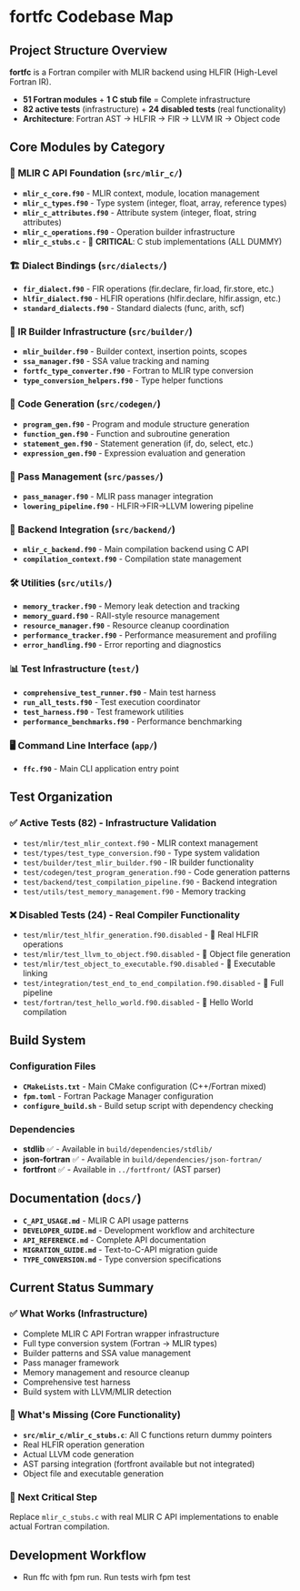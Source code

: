 # fortfc Codebase Map

## Project Structure Overview

**fortfc** is a Fortran compiler with MLIR backend using HLFIR (High-Level Fortran IR).
- **51 Fortran modules** + **1 C stub file** = Complete infrastructure
- **82 active tests** (infrastructure) + **24 disabled tests** (real functionality)
- **Architecture**: Fortran AST → HLFIR → FIR → LLVM IR → Object code

## Core Modules by Category

### 🔧 MLIR C API Foundation (`src/mlir_c/`)
- **`mlir_c_core.f90`** - MLIR context, module, location management
- **`mlir_c_types.f90`** - Type system (integer, float, array, reference types)
- **`mlir_c_attributes.f90`** - Attribute system (integer, float, string attributes)
- **`mlir_c_operations.f90`** - Operation builder infrastructure
- **`mlir_c_stubs.c`** - 🔴 **CRITICAL**: C stub implementations (ALL DUMMY)

### 🏗️ Dialect Bindings (`src/dialects/`)
- **`fir_dialect.f90`** - FIR operations (fir.declare, fir.load, fir.store, etc.)
- **`hlfir_dialect.f90`** - HLFIR operations (hlfir.declare, hlfir.assign, etc.)
- **`standard_dialects.f90`** - Standard dialects (func, arith, scf)

### 🎯 IR Builder Infrastructure (`src/builder/`)
- **`mlir_builder.f90`** - Builder context, insertion points, scopes
- **`ssa_manager.f90`** - SSA value tracking and naming
- **`fortfc_type_converter.f90`** - Fortran to MLIR type conversion
- **`type_conversion_helpers.f90`** - Type helper functions

### 📝 Code Generation (`src/codegen/`)
- **`program_gen.f90`** - Program and module structure generation
- **`function_gen.f90`** - Function and subroutine generation
- **`statement_gen.f90`** - Statement generation (if, do, select, etc.)
- **`expression_gen.f90`** - Expression evaluation and generation

### 🔄 Pass Management (`src/passes/`)
- **`pass_manager.f90`** - MLIR pass manager integration
- **`lowering_pipeline.f90`** - HLFIR→FIR→LLVM lowering pipeline

### 💾 Backend Integration (`src/backend/`)
- **`mlir_c_backend.f90`** - Main compilation backend using C API
- **`compilation_context.f90`** - Compilation state management

### 🛠️ Utilities (`src/utils/`)
- **`memory_tracker.f90`** - Memory leak detection and tracking
- **`memory_guard.f90`** - RAII-style resource management
- **`resource_manager.f90`** - Resource cleanup coordination
- **`performance_tracker.f90`** - Performance measurement and profiling
- **`error_handling.f90`** - Error reporting and diagnostics

### 📊 Test Infrastructure (`test/`)
- **`comprehensive_test_runner.f90`** - Main test harness
- **`run_all_tests.f90`** - Test execution coordinator
- **`test_harness.f90`** - Test framework utilities
- **`performance_benchmarks.f90`** - Performance benchmarking

### 🖥️ Command Line Interface (`app/`)
- **`ffc.f90`** - Main CLI application entry point

## Test Organization

### ✅ Active Tests (82) - Infrastructure Validation
- `test/mlir/test_mlir_context.f90` - MLIR context management
- `test/types/test_type_conversion.f90` - Type system validation
- `test/builder/test_mlir_builder.f90` - IR builder functionality
- `test/codegen/test_program_generation.f90` - Code generation patterns
- `test/backend/test_compilation_pipeline.f90` - Backend integration
- `test/utils/test_memory_management.f90` - Memory tracking

### ❌ Disabled Tests (24) - Real Compiler Functionality
- `test/mlir/test_hlfir_generation.f90.disabled` - 🔴 Real HLFIR operations
- `test/mlir/test_llvm_to_object.f90.disabled` - 🔴 Object file generation
- `test/mlir/test_object_to_executable.f90.disabled` - 🔴 Executable linking
- `test/integration/test_end_to_end_compilation.f90.disabled` - 🔴 Full pipeline
- `test/fortran/test_hello_world.f90.disabled` - 🔴 Hello World compilation

## Build System

### Configuration Files
- **`CMakeLists.txt`** - Main CMake configuration (C++/Fortran mixed)
- **`fpm.toml`** - Fortran Package Manager configuration
- **`configure_build.sh`** - Build setup script with dependency checking

### Dependencies
- **stdlib** ✅ - Available in `build/dependencies/stdlib/`
- **json-fortran** ✅ - Available in `build/dependencies/json-fortran/`
- **fortfront** ✅ - Available in `../fortfront/` (AST parser)

## Documentation (`docs/`)
- **`C_API_USAGE.md`** - MLIR C API usage patterns
- **`DEVELOPER_GUIDE.md`** - Development workflow and architecture
- **`API_REFERENCE.md`** - Complete API documentation
- **`MIGRATION_GUIDE.md`** - Text-to-C-API migration guide
- **`TYPE_CONVERSION.md`** - Type conversion specifications

## Current Status Summary

### ✅ What Works (Infrastructure)
- Complete MLIR C API Fortran wrapper infrastructure
- Full type conversion system (Fortran → MLIR types)
- Builder patterns and SSA value management
- Pass manager framework
- Memory management and resource cleanup
- Comprehensive test harness
- Build system with LLVM/MLIR detection

### 🔴 What's Missing (Core Functionality)
- **`src/mlir_c/mlir_c_stubs.c`**: All C functions return dummy pointers
- Real HLFIR operation generation
- Actual LLVM code generation
- AST parsing integration (fortfront available but not integrated)
- Object file and executable generation

### 🎯 Next Critical Step
Replace `mlir_c_stubs.c` with real MLIR C API implementations to enable actual Fortran compilation.

## Development Workflow

- Run ffc with fpm run. Run tests wirh fpm test